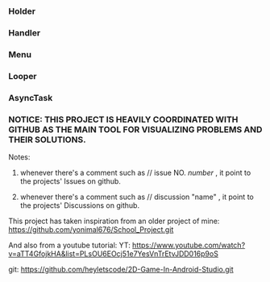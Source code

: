 ### Holder
### Handler
### Menu
### Looper
### AsyncTask


### NOTICE: THIS PROJECT IS HEAVILY COORDINATED WITH GITHUB AS THE MAIN TOOL FOR VISUALIZING PROBLEMS AND THEIR SOLUTIONS.







Notes:

1. whenever there's a comment such as // issue NO. _number_   , it point to the projects' Issues on github.

2. whenever there's a comment such as // discussion "name"    , it point to the projects' Discussions on github.



This project has taken inspiration from an older project of mine:
https://github.com/yonimal676/School_Project.git

And also from a youtube tutorial:
YT: https://www.youtube.com/watch?v=aTT4GfojkHA&list=PLsOU6EOcj51e7YesVnTrEtvJDD016p9oS

git: https://github.com/heyletscode/2D-Game-In-Android-Studio.git


